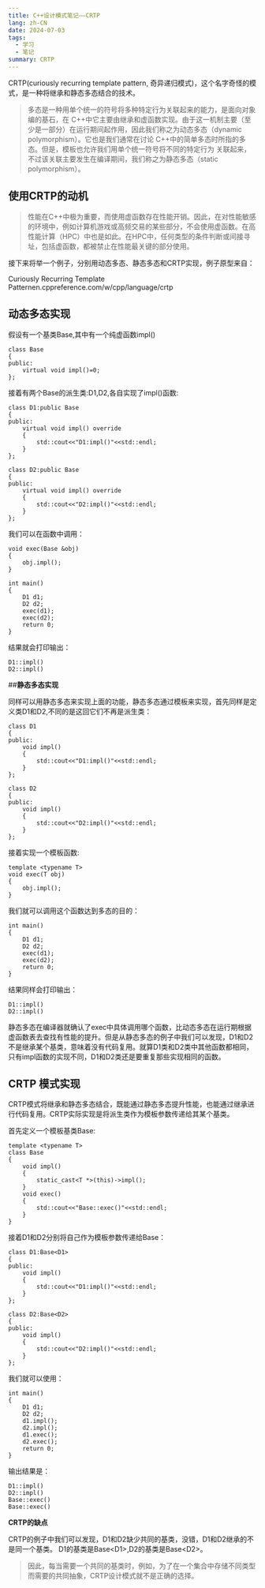 ```yaml
---
title: C++设计模式笔记——CRTP
lang: zh-CN
date: 2024-07-03
tags:
  - 学习
  - 笔记
summary: CRTP
---
```

CRTP(curiously recurring template pattern, 奇异递归模式)，这个名字奇怪的模式，是一种将继承和静态多态结合的技术。

> 多态是一种用单个统一的符号将多种特定行为关联起来的能力，是面向对象编的基石，在 C++中它主要由继承和虚函数实现。由于这一机制主要（至少是一部分）在运行期间起作用，因此我们称之为动态多态（dynamic polymorphism）。它也是我们通常在讨论 C++中的简单多态时所指的多态。但是，模板也允许我们用单个统一符号将不同的特定行为 关联起来，不过该关联主要发生在编译期间，我们称之为静态多态（static polymorphism）。                                                                                     

## **使用CRTP的动机**

> 性能在C++中极为重要，而使用虚函数存在性能开销。因此，在对性能敏感的环境中，例如计算机游戏或高频交易的某些部分，不会使用虚函数。在高性能计算（HPC）中也是如此。在HPC中，任何类型的条件判断或间接寻址，包括虚函数，都被禁止在性能最关键的部分使用。                             

接下来将举一个例子，分别用动态多态、静态多态和CRTP实现，例子原型来自：

Curiously Recurring Template Patternen.cppreference.com/w/cpp/language/crtp
## 动态多态实现

假设有一个基类Base,其中有一个纯虚函数impl()

```
class Base
{
public:
    virtual void impl()=0;
};
```

接着有两个Base的派生类:D1,D2,各自实现了impl()函数:

```
class D1:public Base
{
public:
    virtual void impl() override
    {
        std::cout<<"D1:impl()"<<std::endl;
    }
};

class D2:public Base
{
public:
    virtual void impl() override
    {
        std::cout<<"D2:impl()"<<std::endl;
    }
};
```

我们可以在函数中调用：

```
void exec(Base &obj)
{
    obj.impl();
}

int main()
{
    D1 d1;
    D2 d2;
    exec(d1);
    exec(d2);
    return 0;
}
```

结果就会打印输出：

```
D1::impl()
D2::impl()
```

##**静态多态实现**

同样可以用静态多态来实现上面的功能，静态多态通过模板来实现，首先同样是定义类D1和D2,不同的是这回它们不再是派生类：

```
class D1
{
public:
    void impl() 
    {
        std::cout<<"D1:impl()"<<std::endl;
    }
};

class D2
{
public:
    void impl() 
    {
        std::cout<<"D2:impl()"<<std::endl;
    }
};
```

接着实现一个模板函数:

```
template <typename T>
void exec(T obj)
{
    obj.impl();
}
```

我们就可以调用这个函数达到多态的目的：

```
int main()
{
    D1 d1;
    D2 d2;
    exec(d1);
    exec(d2);
    return 0; 
}
```

结果同样会打印输出：

```
D1::impl()
D2::impl()
```

静态多态在编译器就确认了exec中具体调用哪个函数，比动态多态在运行期根据虚函数表去查找有性能的提升。但是从静态多态的例子中我们可以发现，D1和D2不是继承某个基类，意味着没有代码复用。就算D1类和D2类中其他函数都相同，只有impl函数的实现不同，D1和D2类还是要重复那些实现相同的函数。

## **CRTP 模式实现**

CRTP模式将继承和静态多态结合，既能通过静态多态提升性能，也能通过继承进行代码复用。CRTP实际实现是将派生类作为模板参数传递给其某个基类。

首先定义一个模板基类Base:

```
template <typename T>
class Base
{
    void impl()
    {
        static_cast<T *>(this)->impl();
    }
    void exec()
    {
        std::cout<<"Base::exec()"<<std::endl;
    }
}
```

接着D1和D2分别将自己作为模板参数传递给Base：

```
class D1:Base<D1>
{
public:
    void impl() 
    {
        std::cout<<"D1:impl()"<<std::endl;
    }
};

class D2:Base<D2>
{
public:
    void impl() 
    {
        std::cout<<"D2:impl()"<<std::endl;
    }
};

```

我们就可以使用：

```
int main()
{
    D1 d1;
    D2 d2;
    d1.impl();
    d2.impl();
    d1.exec();
    d2.exec();
    return 0;
}
```

输出结果是：

```
D1::impl()
D2::impl()
Base::exec()
Base::exec()
```


**CRTP的缺点**

CRTP的例子中我们可以发现，D1和D2缺少共同的基类，没错，D1和D2继承的不是同一个基类。 D1的基类是Base&lt;D1&gt;,D2的基类是Base&lt;D2&gt;。
> 因此，每当需要一个共同的基类时，例如，为了在一个集合中存储不同类型而需要的共同抽象，CRTP设计模式就不是正确的选择。       